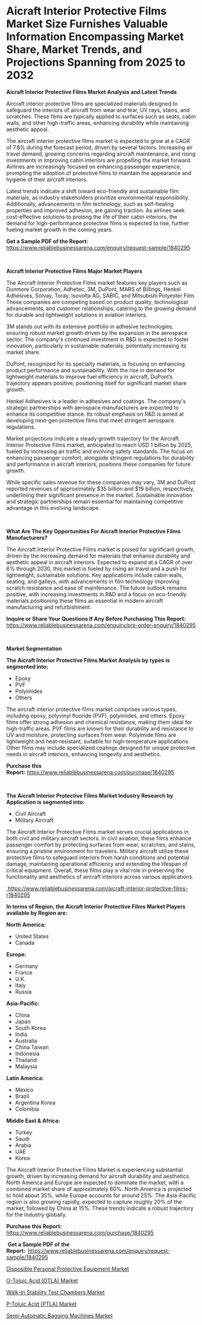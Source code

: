 <p><h1>Aicraft Interior Protective Films Market Size Furnishes Valuable Information Encompassing Market Share, Market Trends, and Projections Spanning from 2025 to 2032</h1></p><p><strong>Aicraft Interior Protective Films Market Analysis and Latest Trends</strong></p>
<p><p>Aircraft interior protective films are specialized materials designed to safeguard the interiors of aircraft from wear and tear, UV rays, stains, and scratches. These films are typically applied to surfaces such as seats, cabin walls, and other high-traffic areas, enhancing durability while maintaining aesthetic appeal. </p><p>The aircraft interior protective films market is expected to grow at a CAGR of 7.8% during the forecast period, driven by several factors. Increasing air travel demand, growing concerns regarding aircraft maintenance, and rising investments in improving cabin interiors are propelling the market forward. Airlines are increasingly focused on enhancing passenger experience, prompting the adoption of protective films to maintain the appearance and hygiene of their aircraft interiors.</p><p>Latest trends indicate a shift toward eco-friendly and sustainable film materials, as industry stakeholders prioritize environmental responsibility. Additionally, advancements in film technology, such as self-healing properties and improved adhesion, are gaining traction. As airlines seek cost-effective solutions to prolong the life of their cabin interiors, the demand for high-performance protective films is expected to rise, further fueling market growth in the coming years.</p></p>
<p><strong>Get a Sample PDF of the Report:&nbsp;</strong> <a href="https://www.reliablebusinessarena.com/enquiry/request-sample/1840295?utm_campaign=2195&utm_medium=2&utm_source=Github&utm_content=ia&utm_term=03042025&utm_id=aicraft-interior-protective-films">https://www.reliablebusinessarena.com/enquiry/request-sample/1840295</a></p>
<p>&nbsp;</p>
<p><strong>Aicraft Interior Protective Films Major Market Players</strong></p>
<p><p>The Aircraft Interior Protective Films market features key players such as Dunmore Corporation, Adhetec, 3M, DuPont, MARS of Billings, Henkel Adhesives, Solvay, Toray, Isovolta AG, SABIC, and Mitsubishi Polyester Film. These companies are competing based on product quality, technological advancements, and customer relationships, catering to the growing demand for durable and lightweight solutions in aviation interiors.</p><p>3M stands out with its extensive portfolio in adhesive technologies, ensuring robust market growth driven by the expansion in the aerospace sector. The company's continued investment in R&D is expected to foster innovation, particularly in sustainable materials, potentially increasing its market share.</p><p>DuPont, recognized for its specialty materials, is focusing on enhancing product performance and sustainability. With the rise in demand for lightweight materials to improve fuel efficiency in aircraft, DuPont’s trajectory appears positive, positioning itself for significant market share growth.</p><p>Henkel Adhesives is a leader in adhesives and coatings. The company's strategic partnerships with aerospace manufacturers are expected to enhance its competitive stance. Its robust emphasis on R&D is aimed at developing next-gen protective films that meet stringent aerospace regulations.</p><p>Market projections indicate a steady growth trajectory for the Aircraft Interior Protective Films market, anticipated to reach USD 1 billion by 2025, fueled by increasing air traffic and evolving safety standards. The focus on enhancing passenger comfort, alongside stringent regulations for durability and performance in aircraft interiors, positions these companies for future growth.</p><p>While specific sales revenue for these companies may vary, 3M and DuPont reported revenues of approximately $35 billion and $19 billion, respectively, underlining their significant presence in the market. Sustainable innovation and strategic partnerships remain essential for maintaining competitive advantage in this evolving landscape.</p></p>
<p>&nbsp;</p>
<p><strong>What Are The Key Opportunities For Aicraft Interior Protective Films Manufacturers?</strong></p>
<p><p>The Aircraft Interior Protective Films market is poised for significant growth, driven by the increasing demand for materials that enhance durability and aesthetic appeal in aircraft interiors. Expected to expand at a CAGR of over 6% through 2030, this market is fueled by rising air travel and a push for lightweight, sustainable solutions. Key applications include cabin walls, seating, and galleys, with advancements in film technology improving scratch resistance and ease of maintenance. The future outlook remains positive, with increasing investments in R&D and a focus on eco-friendly materials positioning these films as essential in modern aircraft manufacturing and refurbishment.</p></p>
<p><strong>Inquire or Share Your Questions If Any Before Purchasing This Report:</strong> <a href="https://www.reliablebusinessarena.com/enquiry/pre-order-enquiry/1840295?utm_campaign=2195&utm_medium=2&utm_source=Github&utm_content=ia&utm_term=03042025&utm_id=aicraft-interior-protective-films">https://www.reliablebusinessarena.com/enquiry/pre-order-enquiry/1840295</a></p>
<p>&nbsp;</p>
<p><strong>Market Segmentation</strong></p>
<p><strong>The Aicraft Interior Protective Films Market Analysis by types is segmented into:</strong></p>
<p><ul><li>Epoxy</li><li>PVF</li><li>Polyimides</li><li>Others</li></ul></p>
<p><p>The aircraft interior protective films market comprises various types, including epoxy, polyvinyl fluoride (PVF), polyimides, and others. Epoxy films offer strong adhesion and chemical resistance, making them ideal for high-traffic areas. PVF films are known for their durability and resistance to UV and moisture, protecting surfaces from wear. Polyimide films are lightweight and heat-resistant, suitable for high-temperature applications. Other films may include specialized coatings designed for unique protective needs in aircraft interiors, enhancing longevity and aesthetics.</p></p>
<p><strong>Purchase this Report:&nbsp;</strong><a href="https://www.reliablebusinessarena.com/purchase/1840295?utm_campaign=2195&utm_medium=2&utm_source=Github&utm_content=ia&utm_term=03042025&utm_id=aicraft-interior-protective-films">https://www.reliablebusinessarena.com/purchase/1840295</a></p>
<p>&nbsp;</p>
<p><strong>The Aicraft Interior Protective Films Market Industry Research by Application is segmented into:</strong></p>
<p><ul><li>Civil Aircraft</li><li>Military Aircraft</li></ul></p>
<p><p>The Aircraft Interior Protective Films market serves crucial applications in both civil and military aircraft sectors. In civil aviation, these films enhance passenger comfort by protecting surfaces from wear, scratches, and stains, ensuring a pristine environment for travelers. Military aircraft utilize these protective films to safeguard interiors from harsh conditions and potential damage, maintaining operational efficiency and extending the lifespan of critical equipment. Overall, these films play a vital role in preserving the functionality and aesthetics of aircraft interiors across various applications.</p></p>
<p><a href="https://www.reliablebusinessarena.com/aicraft-interior-protective-films-r1840295?utm_campaign=2195&utm_medium=2&utm_source=Github&utm_content=ia&utm_term=03042025&utm_id=aicraft-interior-protective-films">&nbsp;https://www.reliablebusinessarena.com/aicraft-interior-protective-films-r1840295</a></p>
<p><strong>In terms of Region, the Aicraft Interior Protective Films Market Players available by Region are:</strong></p>
<p>
    <p> <strong> North America: </strong>
        <ul>
            <li>United States</li>
            <li>Canada</li>
        </ul>
        </p> 
    <p> <strong> Europe: </strong>
        <ul>
            <li>Germany</li>
            <li>France</li>
            <li>U.K.</li>
            <li>Italy</li>
            <li>Russia</li>
        </ul>
        </p> 
    <p> <strong> Asia-Pacific: </strong>
        <ul>
            <li>China</li>
            <li>Japan</li>
            <li>South Korea</li>
            <li>India</li>
            <li>Australia</li>
            <li>China Taiwan</li>
            <li>Indonesia</li>
            <li>Thailand</li>
            <li>Malaysia</li>
        </ul>
        </p> 
    <p> <strong> Latin America: </strong>
        <ul>
            <li>Mexico</li>
            <li>Brazil</li>
            <li>Argentina Korea</li>
            <li>Colombia</li>
        </ul>
        </p> 
    <p> <strong> Middle East & Africa: </strong>
        <ul>
            <li>Turkey</li>
            <li>Saudi</li>
            <li>Arabia</li>
            <li>UAE</li>
            <li>Korea</li>
        </ul>
    </p>
    </p>
<p><p>The Aircraft Interior Protective Films Market is experiencing substantial growth, driven by increasing demand for aircraft durability and aesthetics. North America and Europe are expected to dominate the market, with a combined market share of approximately 60%. North America is projected to hold about 35%, while Europe accounts for around 25%. The Asia-Pacific region is also growing rapidly, expected to capture roughly 20% of the market, followed by China at 15%. These trends indicate a robust trajectory for the industry globally.</p></p>
<p><strong>Purchase this Report: </strong><a href="https://www.reliablebusinessarena.com/purchase/1840295?utm_campaign=2195&utm_medium=2&utm_source=Github&utm_content=ia&utm_term=03042025&utm_id=aicraft-interior-protective-films">https://www.reliablebusinessarena.com/purchase/1840295</a></p>
<p>&nbsp;<strong>Get a Sample PDF of the Report:&nbsp;&nbsp;</strong><a href="https://www.reliablebusinessarena.com/enquiry/request-sample/1840295?utm_campaign=2195&utm_medium=2&utm_source=Github&utm_content=ia&utm_term=03042025&utm_id=aicraft-interior-protective-films">https://www.reliablebusinessarena.com/enquiry/request-sample/1840295</a></p>
<p><strong></strong></p>
<p><p><a href="https://www.linkedin.com/pulse/latest-trend-analysis-disposible-personal-protective-du7ve?utm_campaign=2195&utm_medium=2&utm_source=Github&utm_content=ia&utm_term=03042025&utm_id=aicraft-interior-protective-films">Disposible Personal Protective Equipment Market</a></p><p><a href="https://github.com/gaiusmelyna/Market-Research-Report-List-1/blob/main/o-toluic-acid-otla-market.md?utm_campaign=2195&utm_medium=2&utm_source=Github&utm_content=ia&utm_term=03042025&utm_id=aicraft-interior-protective-films">O-Toluic Acid (OTLA) Market</a></p><p><a href="https://www.linkedin.com/pulse/market-dynamics-detailed-examination-walk-in-stability-n9age?utm_campaign=2195&utm_medium=2&utm_source=Github&utm_content=ia&utm_term=03042025&utm_id=aicraft-interior-protective-films">Walk-In Stability Test Chambers Market</a></p><p><a href="https://github.com/meenafadilkh/Market-Research-Report-List-1/blob/main/p-toluic-acid-ptla-market.md?utm_campaign=2195&utm_medium=2&utm_source=Github&utm_content=ia&utm_term=03042025&utm_id=aicraft-interior-protective-films">P-Toluic Acid (PTLA) Market</a></p><p><a href="https://www.linkedin.com/pulse/thorough-scrutiny-semi-automatic-bagging-machines-market-ngjxe?utm_campaign=2195&utm_medium=2&utm_source=Github&utm_content=ia&utm_term=03042025&utm_id=aicraft-interior-protective-films">Semi-Automatic Bagging Machines Market</a></p></p>
